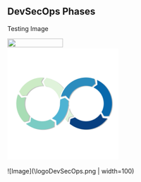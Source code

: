## DevSecOps Phases

Testing Image

<img src="https://user-images.githubusercontent.com/16319829/81180309-2b51f000-8fee-11ea-8a78-ddfe8c3412a7.png" width=50% height=50%>

<img src="\logoDevSecOps.png" width=50% height=50%>

![Image](\logoDevSecOps.png | width=100)

